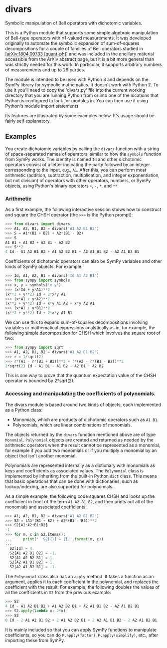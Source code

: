# divars

Symbolic manipulation of Bell operators with dichotomic variables.

This is a Python module that supports some simple algebraic manipulation of
Bell-type operators with ±1-valued measurements. It was developed originally
to automate the symbolic expansion of sum-of-squares decompositions for a
couple of families of Bell operators studied in \[[arXiv:1804.09733
\[quant-ph\]](https://arxiv.org/abs/1804.09733)\] and was included in the
ancillary material accessible from the ArXiv abstract page, but it is a bit
more general than was strictly needed for this work. In particular, it
supports arbitrary numbers of measurements and up to 26 parties.

The module is intended to be used with Python 3 and depends on the SymPy
library for symbolic mathematics. It doesn't work with Python 2. To use it
you'll need to copy the 'divars.py' file into the current working directory
that you are running Python from or into one of the locations that Python is
configured to look for modules in. You can then use it using Python's module
import statements.

Its features are illustrated by some examples below. It's usage should be
fairly self explanatory.

## Examples

You create dichotomic variables by calling the `divars` function with a
string of space-separated names of operators, similar to how the `symbols`
function from SymPy works. The identity is named `Id` and other dichotomic
operators consist of a letter indicating the party followed by an integer
corresponding to the input, e.g., `A1`. After this, you can perform most
arithmetic (addition, subtraction, multiplication, and integer
exponentiation, but not division) of operators with other operators, numbers,
or SymPy objects, using Python's binary operators `+`, `-`, `*`, and `**`.

### Arithmetic

As a first example, the following interactive session shows how to construct and
square the CHSH operator (the `>>>` is the Python prompt):
```Python
>>> from divars import divars
>>> A1, A2, B1, B2 = divars('A1 A2 B1 B2')
>>> S = A1*(B1 + B2) + A2*(B1 - B2)
>>> S
A1 B1 + A1 B2 + A2 B1 - A2 B2
>>> S**2
4 Id - A1 A2 B1 B2 + A1 A2 B2 B1 + A2 A1 B1 B2 - A2 A1 B2 B1
```
Coefficients of dichotomic operators can also be SymPy variables and other
kinds of SymPy objects. For example:
```Python
>>> Id, A1, A2, B1 = divars('Id A1 A2 B1')
>>> from sympy import symbols
>>> x, y = symbols('x y')
>>> (x*Id + y*A1)**2
(x**2 + y**2) Id + 2*x*y A1
>>> (x*A1 + y*A2)**2
(x**2 + y**2) Id + x*y A1 A2 + x*y A2 A1
>>> (x*A1 + y*B1)**2
(x**2 + y**2) Id + 2*x*y A1 B1
```
We can use this to expand sum-of-squares decompositions involving variables
or mathematical expressions analytically as in, for example, the following
simple decomposition for CHSH which involves the square root of two:
```Python
>>> from sympy import sqrt
>>> A1, A2, B1, B2 = divars('A1 A2 B1 B2')
>>> r = 1/sqrt(2)
>>> r*(A1 - r*(B1 + B2))**2 + r*(A2 - r*(B1 - B2))**2
2*sqrt(2) Id - A1 B1 - A1 B2 - A2 B1 + A2 B2
```
This is one way to prove that the quantum expectation value of the CHSH
operator is bounded by 2*sqrt(2).

### Accessing and manipulating the coefficients of polynomials.

The divars module is based around two kinds of objects, each implemented as a
Python class:
- Monomials, which are products of dichotomic operators such as `A1 B1`.
- Polynomials, which are linear combinations of monomials.

The objects returned by the `divars` function mentioned above are of type
`Monomial`. `Polynomial` objects are created and returned as needed by the
arithmetic operators when the result cannot be represented as a monomial, for
example if you add two monomials or if you multiply a monomial by an object
that isn't another monomial.

Polynomials are represented internally as a dictionary with monomials as
keys and coefficients as associated values. The `Polynomial` class is
implemented by inheriting from the built-in Python `dict` class. This means
that basic operations that can be done with dictionaries, such as
lookup/indexing, are also supported for polynomials.

As a simple example, the following code squares CHSH and looks up the
coefficient in front of the term `A1 A2 B1 B2`, and then prints out all of
the monomials and associated coefficients:
```Python
>>> A1, A2, B1, B2 = divars('A1 A2 B1 B2')
>>> S2 = (A1*(B1 + B2) + A2*(B1 - B2))**2
>>> S2[A1*A2*B1*B2]
-1
>>> for m, c in S2.items():
...     print('  S2[{}] = {}.'.format(m, c))
... 
  S2[Id] = 4.
  S2[A1 A2 B1 B2] = -1.
  S2[A1 A2 B2 B1] = 1.
  S2[A2 A1 B1 B2] = 1.
  S2[A2 A1 B2 B1] = -1.
```

The `Polynomial` class also has an `apply` method. It takes a function as an
argument, applies it to each coefficient in the polynomial, and replaces the
coefficient with the result. For example, the following doubles the values of
all the coefficients in `S2` from the previous example:
```Python
>>> S2
4 Id - A1 A2 B1 B2 + A1 A2 B2 B1 + A2 A1 B1 B2 - A2 A1 B2 B1
>>> S2.apply(lambda x: 2*x)
>>> S2
8 Id - 2 A1 A2 B1 B2 + 2 A1 A2 B2 B1 + 2 A2 A1 B1 B2 - 2 A2 A1 B2 B1
```
It is mainly included so that you can apply SymPy functions to manipulate
coefficients, so you can do `P.apply(factor)`, `P.apply(simplify)`, etc.,
after importing these from SymPy.
